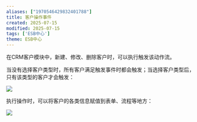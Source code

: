```yaml
---
aliases: ["1970546429832401788"]
title: 客户操作事件
created: 2025-07-15
modified: 2025-07-15
tags: ['ESB中心']
theme: ESB中心
---
```


在CRM客户模块中，新建、修改、删除客户时，可以执行触发该动作流。

当没有选择客户类型时，所有客户满足触发事件时都会触发；当选择客户类型后，只有该类型的客户才会触发：

![](fb5921c6eef4ed43c206d52ee2009a90.jpg)

执行操作时，可以将客户的各类信息赋值到表单、流程等地方：

![](62e95040b2e103ec3ffa6eabab20abe5.jpg)